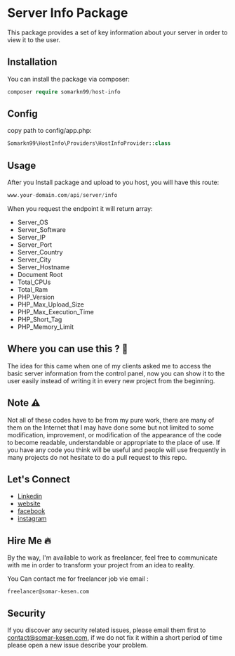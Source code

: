 # Server Info Package

This package provides a set of key information about your server in order to view it to the user.

## Installation

You can install the package via composer:

```php
composer require somarkn99/host-info
```

## Config

copy path to config/app.php:

```php
Somarkn99\HostInfo\Providers\HostInfoProvider::class
```

Usage
-------
After you Install package and upload to you host, you will have this route:

```php
www.your-domain.com/api/server/info
```

When you request the endpoint it will return array:

- Server_OS
- Server_Software
- Server_IP
- Server_Port
- Server_Country
- Server_City
- Server_Hostname
- Document Root
- Total_CPUs
- Total_Ram
- PHP_Version
- PHP_Max_Upload_Size
- PHP_Max_Execution_Time
- PHP_Short_Tag
- PHP_Memory_Limit

Where you can use this ? :thinking:	
-------
The idea for this came when one of my clients asked me to access the basic server information from the control panel, now you can show it to the user easily instead of writing it in every new project from the beginning.

Note :warning:	
-------
Not all of these codes have to be from my pure work, there are many of them on the Internet that I may have done some but not limited to some modification, improvement, or modification of the appearance of the code to become readable, understandable or appropriate to the place of use.
If you have any code you think will be useful and people will use frequently in many projects do not hesitate to do a pull request to this repo.

Let's Connect
-------

- [Linkedin](https://www.linkedin.com/in/somarkn99/)
- [website](https://www.somar-kesen.com/)
- [facebook](https://www.facebook.com/SomarKesen)
- [instagram](https://www.instagram.com/somar_kn/)

Hire Me :fire:
-------
By the way, I'm available to work as freelancer, feel free to communicate with me in order to transform your project from an idea to reality.

You Can contact me for freelancer job vie email :
```
freelancer@somar-kesen.com
```

Security
--------

If you discover any security related issues, please email them first to contact@somar-kesen.com,
if we do not fix it within a short period of time please open a new issue describe your problem.
